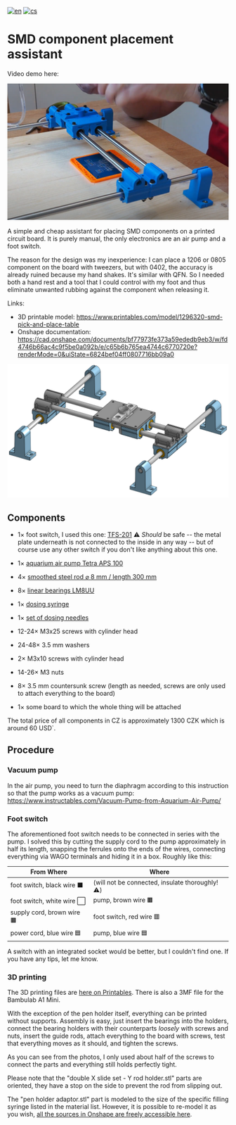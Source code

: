 [![en](https://img.shields.io/badge/language-english-green.svg)](https://github.com/misch2/pick-and-place-table/blob/main/README.md)
[![cs](https://img.shields.io/badge/jazyk-česky-blue.svg)](https://github.com/misch2/pick-and-place-table/blob/main/README.cs.md)

# SMD component placement assistant

Video demo here:

[![Watch the video](https://raw.githubusercontent.com/misch2/pick-and-place-table/refs/heads/main/video-preview.png)](https://www.youtube.com/watch?v=LVttwEwAXvI)

A simple and cheap assistant for placing SMD components on a printed circuit board. It is purely manual, the only electronics are an air pump and a foot switch.

The reason for the design was my inexperience: I can place a 1206 or 0805 component on the board with tweezers, but with 0402, the accuracy is already ruined because my hand shakes. It's similar with QFN. So I needed both a hand rest and a tool that I could control with my foot and thus eliminate unwanted rubbing against the component when releasing it.

Links:
- 3D printable model: https://www.printables.com/model/1296320-smd-pick-and-place-table
- Onshape documentation: https://cad.onshape.com/documents/bf77973fe373a59ededb9eb3/w/fd4746b66ac4c9f5be0a092b/e/c65b6b765ea4744c6770720e?renderMode=0&uiState=6824bef04ff0807716bb09a0

![Model](render.png)

## Components

* 1× foot switch, I used this one: [TFS-201](https://allegro.cz/nabidka/nozni-spinac-tfs-201-s-kabelem-2-m-ovladaci-pedal-17336487157)
:warning: *Should* be safe -- the metal plate underneath is not connected to the inside in any way -- but of course use any other switch if you don't like anything about this one.

* 1× [aquarium air pump Tetra APS 100](https://www.hornbach.cz/p/provzdusnovaci-cerpadlo-tetratec-aps-100/7000956/)

* 4× [smoothed steel rod ⌀ 8 mm / length 300 mm](https://dratek.cz/arduino/148609-vodici-tyc-ocelova-chromovana-prumer-8-mm-delka-300-mm.html)

* 8× [linear bearings LM8UU](https://dratek.cz/arduino/7771-linearni-kulickove-lozisko-lm8uu.html)

* 1× [dosing syringe](https://www.laskakit.cz/davkovaci-tuba-5cc-s-hadici-a-adapterem/)

* 1× [set of dosing needles](https://www.laskakit.cz/en/jehla-pro-davkovaci-tuby--kov--50ks/)

* 12-24× M3x25 screws with cylinder head

* 24-48× 3.5 mm washers

* 2× M3x10 screws with cylinder head

* 14-26× M3 nuts

* 8× 3.5 mm countersunk screw (length as needed, screws are only used to attach everything to the board)

* 1× some board to which the whole thing will be attached

The total price of all components in CZ is approximately 1300 CZK which is around 60 USD`.

## Procedure

### Vacuum pump

In the air pump, you need to turn the diaphragm according to this instruction so that the pump works as a vacuum pump:
https://www.instructables.com/Vacuum-Pump-from-Aquarium-Air-Pump/

### Foot switch
The aforementioned foot switch needs to be connected in series with the pump. I solved this by cutting the supply cord to the pump approximately in half its length, snapping the ferrules onto the ends of the wires, connecting everything via WAGO terminals and hiding it in a box. Roughly like this:

| From Where | Where |
| - | - |
| foot switch, black wire ⬛| (will not be connected, insulate thoroughly!⚠️) |
| foot switch, white wire ⬜| pump, brown wire 🟫|
| supply cord, brown wire 🟫| foot switch, red wire 🟥|
| power cord, blue wire 🟦| pump, blue wire 🟦|

A switch with an integrated socket would be better, but I couldn't find one. If you have any tips, let me know.

### 3D printing

The 3D printing files are [here on Printables](https://www.printables.com/model/1296320-smd-pick-and-place-table). There is also a 3MF file for the Bambulab A1 Mini.

With the exception of the pen holder itself, everything can be printed without supports. Assembly is easy, just insert the bearings into the holders, connect the bearing holders with their counterparts *loosely* with screws and nuts, insert the guide rods, attach everything to the board with screws, test that everything moves as it should, and tighten the screws.

As you can see from the photos, I only used about half of the screws to connect the parts and everything still holds perfectly tight.

Please note that the "double X slide set - Y rod holder.stl" parts are oriented, they have a stop on the side to prevent the rod from slipping out.

The "pen holder adaptor.stl" part is modeled to the size of the specific filling syringe listed in the material list. However, it is possible to re-model it as you wish, [all the sources in Onshape are freely accessible here](https://cad.onshape.com/documents/bf77973fe373a59ededb9eb3/w/fd4746b66ac4c9f5be0a092b/e/c65b6b765ea4744c6770720e?renderMode=0&uiState=6824bef04ff0807716bb09a0).
